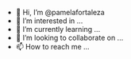 - 👋 Hi, I’m @pamelafortaleza
- 👀 I’m interested in ...
- 🌱 I’m currently learning ...
- 💞️ I’m looking to collaborate on ...
- 📫 How to reach me ...

<!---
pamelafortaleza/pamelafortaleza is a ✨ special ✨ repository because its `README.md` (this file) appears on your GitHub profile.
You can click the Preview link to take a look at your changes.
--->
